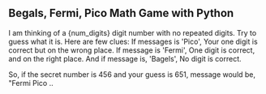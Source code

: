 ## Begals, Fermi, Pico Math Game with Python

I am thinking of a {num_digits} digit number with no repeated digits. Try to guess what it is. 
Here are few clues:
If messages is 'Pico', Your one digit is correct but on the wrong place. 
If message is 'Fermi', One digit is correct, and on the right place. 
And if message is, 'Bagels', No digit is correct.

So, if the secret number is 456 and your guess is 651, message would be, "Fermi Pico ..
